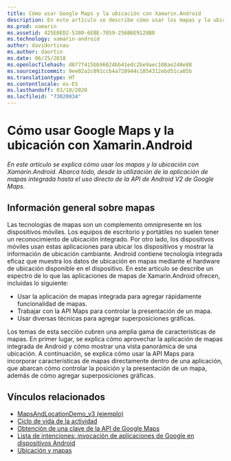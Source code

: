 ```yaml
---
title: Cómo usar Google Maps y la ubicación con Xamarin.Android
description: En este artículo se describe cómo usar los mapas y la ubicación con Xamarin.Android. Abarca todo, desde la utilización de la aplicación de mapas integrada hasta el uso directo de la API de Android V2 de Google Maps.
ms.prod: xamarin
ms.assetid: 425E0ED2-5380-6EBE-7059-256B6E9128B8
ms.technology: xamarin-android
author: davidortinau
ms.author: daortin
ms.date: 06/25/2018
ms.openlocfilehash: d877f415bb96024bb41edc2be9aec108ae248e88
ms.sourcegitcommit: 9ee02a2c091ccb4a728944c1854312ebd51ca05b
ms.translationtype: HT
ms.contentlocale: es-ES
ms.lasthandoff: 03/10/2020
ms.locfileid: "73020034"
---
```

# <a name="how-to-use-google-maps-and-location-with-xamarinandroid"></a>Cómo usar Google Maps y la ubicación con Xamarin.Android

_En este artículo se explica cómo usar los mapas y la ubicación con Xamarin.Android. Abarca todo, desde la utilización de la aplicación de mapas integrada hasta el uso directo de la API de Android V2 de Google Maps._

## <a name="maps-overview"></a>Información general sobre mapas

Las tecnologías de mapas son un complemento omnipresente en los dispositivos móviles. Los equipos de escritorio y portátiles no suelen tener un reconocimiento de ubicación integrado. Por otro lado, los dispositivos móviles usan estas aplicaciones para ubicar los dispositivos y mostrar la información de ubicación cambiante. Android contiene tecnología integrada eficaz que muestra los datos de ubicación en mapas mediante el hardware de ubicación disponible en el dispositivo. En este artículo se describe un espectro de lo que las aplicaciones de mapas de Xamarin.Android ofrecen, incluidas lo siguiente: 

- Usar la aplicación de mapas integrada para agregar rápidamente funcionalidad de mapas.
- Trabajar con la API Maps para controlar la presentación de un mapa.
- Usar diversas técnicas para agregar superposiciones gráficas.

Los temas de esta sección cubren una amplia gama de características de mapas.
En primer lugar, se explica cómo aprovechar la aplicación de mapas integrada de Android y cómo mostrar una vista panorámica de una ubicación. A continuación, se explica cómo usar la API Maps para incorporar características de mapas directamente dentro de una aplicación, que abarcan cómo controlar la posición y la presentación de un mapa, además de cómo agregar superposiciones gráficas.

## <a name="related-links"></a>Vínculos relacionados

- [MapsAndLocationDemo_v3 (ejemplo)](https://docs.microsoft.com/samples/xamarin/monodroid-samples/mapsandlocationdemo-v3)
- [Ciclo de vida de la actividad](~/android/app-fundamentals/activity-lifecycle/index.md)
- [Obtención de una clave de la API de Google Maps](~/android/platform/maps-and-location/maps/obtaining-a-google-maps-api-key.md)
- [Lista de intenciones: invocación de aplicaciones de Google en dispositivos Android](https://developer.android.com/guide/appendix/g-app-intents.html)
- [Ubicación y mapas](https://developer.android.com/guide/topics/location/index.html)
